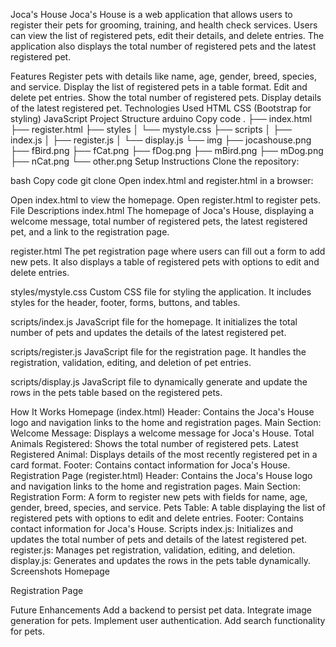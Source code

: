 Joca's House
Joca's House is a web application that allows users to register their pets for grooming, training, and health check services. Users can view the list of registered pets, edit their details, and delete entries. The application also displays the total number of registered pets and the latest registered pet.

Features
Register pets with details like name, age, gender, breed, species, and service.
Display the list of registered pets in a table format.
Edit and delete pet entries.
Show the total number of registered pets.
Display details of the latest registered pet.
Technologies Used
HTML
CSS (Bootstrap for styling)
JavaScript
Project Structure
arduino
Copy code
.
├── index.html
├── register.html
├── styles
│   └── mystyle.css
├── scripts
│   ├── index.js
│   ├── register.js
│   └── display.js
└── img
    ├── jocashouse.png
    ├── fBird.png
    ├── fCat.png
    ├── fDog.png
    ├── mBird.png
    ├── mDog.png
    ├── nCat.png
    └── other.png
Setup Instructions
Clone the repository:

bash
Copy code
git clone <repository-url>
Open index.html and register.html in a browser:

Open index.html to view the homepage.
Open register.html to register pets.
File Descriptions
index.html
The homepage of Joca's House, displaying a welcome message, total number of registered pets, the latest registered pet, and a link to the registration page.

register.html
The pet registration page where users can fill out a form to add new pets. It also displays a table of registered pets with options to edit and delete entries.

styles/mystyle.css
Custom CSS file for styling the application. It includes styles for the header, footer, forms, buttons, and tables.

scripts/index.js
JavaScript file for the homepage. It initializes the total number of pets and updates the details of the latest registered pet.

scripts/register.js
JavaScript file for the registration page. It handles the registration, validation, editing, and deletion of pet entries.

scripts/display.js
JavaScript file to dynamically generate and update the rows in the pets table based on the registered pets.

How It Works
Homepage (index.html)
Header: Contains the Joca's House logo and navigation links to the home and registration pages.
Main Section:
Welcome Message: Displays a welcome message for Joca's House.
Total Animals Registered: Shows the total number of registered pets.
Latest Registered Animal: Displays details of the most recently registered pet in a card format.
Footer: Contains contact information for Joca's House.
Registration Page (register.html)
Header: Contains the Joca's House logo and navigation links to the home and registration pages.
Main Section:
Registration Form: A form to register new pets with fields for name, age, gender, breed, species, and service.
Pets Table: A table displaying the list of registered pets with options to edit and delete entries.
Footer: Contains contact information for Joca's House.
Scripts
index.js: Initializes and updates the total number of pets and details of the latest registered pet.
register.js: Manages pet registration, validation, editing, and deletion.
display.js: Generates and updates the rows in the pets table dynamically.
Screenshots
Homepage

Registration Page

Future Enhancements
Add a backend to persist pet data.
Integrate image generation for pets.
Implement user authentication.
Add search functionality for pets.

